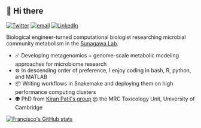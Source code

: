 ## 👋 Hi there

[![Twitter](https://img.shields.io/badge/Twitter-%40metagenomez-lightblue)](https://twitter.com/metagenomez)
[![email](https://img.shields.io/badge/email-fz274%40cam.ac.uk-%23a6bddb)](fz274@cam.ac.uk)
[![LinkedIn](https://img.shields.io/badge/LinkedIn-fzorrilla94-blue)](https://www.linkedin.com/in/fzorrilla94/)

Biological engineer-turned computational biologist researching microbial community metabolism in the [Sunagawa Lab](https://micro.biol.ethz.ch/research/sunagawa.html).

- ☄️ Developing metagenomics + genome-scale metabolic modeling approaches for microbiome research
- ⚙️ In descending order of preference, I enjoy coding in bash, R, python, and MATLAB
- 📦 Writing workflows in Snakemake and deploying them on high performance computing clusters
- 👽 PhD from [Kiran Patil's group](https://www.mrc-tox.cam.ac.uk/research/research-groups/patil-group) @ the MRC Toxicology Unit, University of Cambridge

[![Francisco's GitHub stats](https://github-readme-stats.vercel.app/api?username=franciscozorrilla)](https://github.com/anuraghazra/github-readme-stats)
